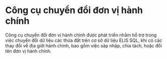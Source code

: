 # Công cụ chuyển đổi đơn vị hành chính

Công cụ chuyển đổi đơn vị hành chính được phát triển nhằm hỗ trợ trong việc chuyển đổi dữ liệu các thửa đất trên cơ sở dữ liệu ELIS SQL, khi có các thay đổi về địa giới hành chính, bao gồm việc sáp nhập, chia tách, hoặc đổi tên đơn vị hành chính.